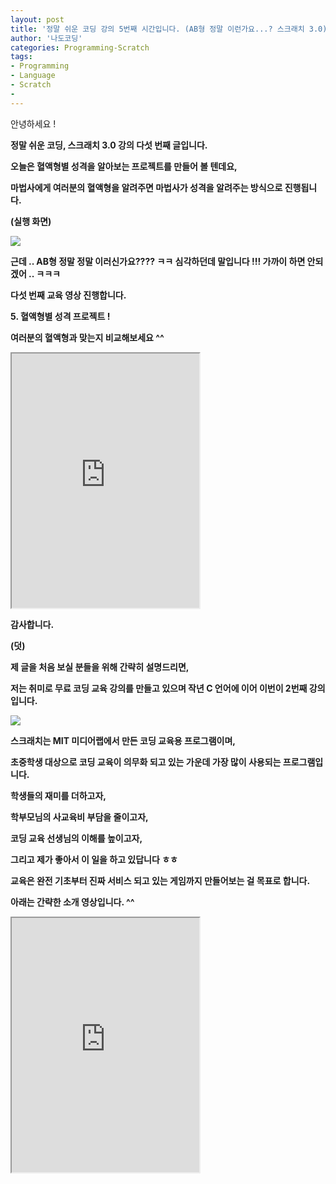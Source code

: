 ```yaml
---
layout: post
title: '정말 쉬운 코딩 강의 5번째 시간입니다. (AB형 정말 이런가요...? 스크래치 3.0)'
author: '나도코딩'
categories: Programming-Scratch
tags:
- Programming
- Language
- Scratch
-
---
```



<script> location.href='https://cafe.naver.com/develoid/854786' ; </script>

<p>안녕하세요 !</p><p><b></p><p>정말 쉬운 코딩, 스크래치 3.0 강의 다섯 번째 글입니다.</p><p><b></p><p>오늘은 혈액형별 성격을 알아보는 프로젝트를 만들어 볼 텐데요,</p><p><b></p><p>마법사에게 여러분의 혈액형을 알려주면 마법사가 성격을 알려주는 방식으로 진행됩니다.</p><p><b></p><p>(실행 화면)</p><p><b></p><p><img src="https://cafeptthumb-phinf.pstatic.net/MjAxOTAyMjdfMjIy/MDAxNTUxMjczODQ2NzA0._Xgw6PAB6OcYmVcJHjdaUSBBI_jfSiE7gBqVpC6cPkIg.1e91CRtWKtdF8Z0igm3uUD5mv0fcgCI2ndDlTQNAGgwg.GIF.nadocoding/%ED%98%88%EC%95%A1%ED%98%95%EB%B3%84_%EC%84%B1%EA%B2%A9.gif?type=w740"><b></p><p><b></p><p>근데 .. AB형 정말 정말 이러신가요???? ㅋㅋ 심각하던데 말입니다 !!! 가까이 하면 안되겠어 .. ㅋㅋㅋ</p><p><b></p><p><b></p><p>다섯 번째 교육 영상 진행합니다.</p><p><b></p><p>5. 혈액형별 성격 프로젝트 !</p><p>여러분의 혈액형과 맞는지 비교해보세요 ^^</p><p><b></p><p><iframe src="https://www.youtube.com/embed/i3Xr_EaQHeA?wmode=opaque"  height="407px" frame scrolling="no" allowfullscreen="allowfullscreen"></iframe><b></p><p><b></p><p>감사합니다.</p><p><b></p><p><b></p><p><b></p><p>(덧)</p><p><b></p><p>제 글을 처음 보실 분들을 위해 간략히 설명드리면,&nbsp;</p><p>저는 취미로 무료 코딩 교육 강의를 만들고 있으며 작년 C 언어에 이어 이번이 2번째 강의입니다.&nbsp;</p><p><b></p><p><img src="https://cafeptthumb-phinf.pstatic.net/MjAxOTAyMjdfMTk1/MDAxNTUxMjczODY0MTkx.Us_u-490GiHmKNXWjWSjdUt27vCTrsdb_-eeheNxpcYg.4Y2ZMnoa9f-b4JL1VGBmeUA91XwiU1eASCHBEar615Yg.PNG.nadocoding/1.%EC%9D%B8%ED%94%84%EB%9F%B0.png?type=w740"><b></p><p><b></p><p>스크래치는 MIT 미디어랩에서 만든 코딩 교육용 프로그램이며,</p><p>초중학생 대상으로 코딩 교육이 의무화 되고 있는 가운데 가장 많이 사용되는 프로그램입니다.</p><p><b></p><p>학생들의 재미를 더하고자,&nbsp;</p><p>학부모님의 사교육비 부담을 줄이고자,&nbsp;</p><p>코딩 교육 선생님의 이해를 높이고자,</p><p>그리고 제가 좋아서 이 일을 하고 있답니다 ㅎㅎ</p><p><b></p><p>교육은 완전 기초부터 진짜 서비스 되고 있는 게임까지 만들어보는 걸 목표로 합니다.</p><p><b></p><p>아래는 간략한 소개 영상입니다. ^^</p><p><iframe src="https://www.youtube.com/embed/xN8O_mhR-7Y?wmode=opaque"  height="407px" frame scrolling="no" allowfullscreen="allowfullscreen"></iframe></p>

